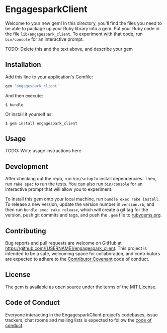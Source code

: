 # EngagesparkClient

Welcome to your new gem! In this directory, you'll find the files you need to be able to package up your Ruby library into a gem. Put your Ruby code in the file `lib/engagespark_client`. To experiment with that code, run `bin/console` for an interactive prompt.

TODO: Delete this and the text above, and describe your gem

## Installation

Add this line to your application's Gemfile:

```ruby
gem 'engagespark_client'
```

And then execute:

    $ bundle

Or install it yourself as:

    $ gem install engagespark_client

## Usage

TODO: Write usage instructions here

## Development

After checking out the repo, run `bin/setup` to install dependencies. Then, run `rake spec` to run the tests. You can also run `bin/console` for an interactive prompt that will allow you to experiment.

To install this gem onto your local machine, run `bundle exec rake install`. To release a new version, update the version number in `version.rb`, and then run `bundle exec rake release`, which will create a git tag for the version, push git commits and tags, and push the `.gem` file to [rubygems.org](https://rubygems.org).

## Contributing

Bug reports and pull requests are welcome on GitHub at https://github.com/[USERNAME]/engagespark_client. This project is intended to be a safe, welcoming space for collaboration, and contributors are expected to adhere to the [Contributor Covenant](http://contributor-covenant.org) code of conduct.

## License

The gem is available as open source under the terms of the [MIT License](https://opensource.org/licenses/MIT).

## Code of Conduct

Everyone interacting in the EngagesparkClient project’s codebases, issue trackers, chat rooms and mailing lists is expected to follow the [code of conduct](https://github.com/[USERNAME]/engagespark_client/blob/master/CODE_OF_CONDUCT.md).
